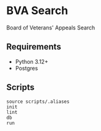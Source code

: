 # BVA Search

Board of Veterans' Appeals Search

## Requirements

- Python 3.12+
- Postgres

## Scripts

```shell
source scripts/.aliases
init
lint
db
run
```
